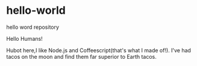 # hello-world
hello word repository
	
Hello Humans!

Hubot here,I like Node.js and Coffeescript(that's what I made of!).
I've had tacos on the moon and find them far superior to Earth tacos.
